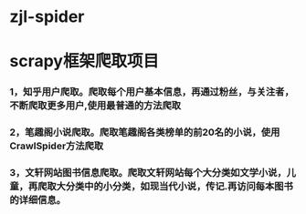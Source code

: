 # zjl-spider
# scrapy框架爬取项目
### 1，知乎用户爬取。爬取每个用户基本信息，再通过粉丝，与关注者，不断爬取更多用户,使用最普通的方法爬取
### 2，笔趣阁小说爬取。爬取笔趣阁各类榜单的前20名的小说，使用CrawlSpider方法爬取
### 3，文轩网站图书信息爬取。爬取文轩网站每个大分类如文学小说，儿童，再爬取大分类中的小分类，如现当代小说，传记.再访问每本图书的详细信息。
